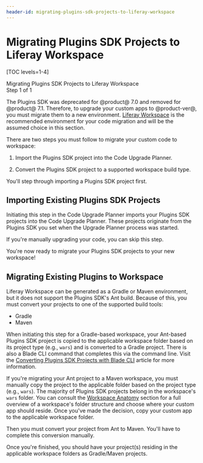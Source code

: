 ```yaml
---
header-id: migrating-plugins-sdk-projects-to-liferay-workspace
---
```


# Migrating Plugins SDK Projects to Liferay Workspace

[TOC levels=1-4]

<div class="learn-path-step">
    <p>Migrating Plugins SDK Projects to Liferay Workspace<br>Step 1 of 1</p>
</div>

The Plugins SDK was deprecated for @product@ 7.0 and removed for @product@ 7.1.
Therefore, to upgrade your custom apps to @product-ver@, you must migrate them
to a new environment. 
[Liferay Workspace](/docs/reference/7-2/-/knowledge_base/r/liferay-workspace) is
the recommended environment for your code migration and will be the assumed
choice in this section.

There are two steps you must follow to migrate your custom code to workspace:

1. Import the Plugins SDK project into the Code Upgrade Planner.

2. Convert the Plugins SDK project to a supported workspace build type.

You'll step through importing a Plugins SDK project first.

## Importing Existing Plugins SDK Projects

Initiating this step in the Code Upgrade Planner imports your Plugins SDK
projects into the Code Upgrade Planner. These projects originate from the
Plugins SDK you set when the Upgrade Planner process was started.

If you're manually upgrading your code, you can skip this step.

You're now ready to migrate your Plugins SDK projects to your new workspace!

## Migrating Existing Plugins to Workspace

Liferay Workspace can be generated as a Gradle or Maven environment, but it does
not support the Plugins SDK's Ant build. Because of this, you must convert your
projects to one of the supported build tools:

- Gradle
- Maven

When initiating this step for a Gradle-based workspace, your Ant-based Plugins
SDK project is copied to the applicable workspace folder based on its project
type (e.g., `wars`) and is converted to a Gradle project. There is also a Blade
CLI command that completes this via the command line. Visit the
[Converting Plugins SDK Projects with Blade CLI](/docs/reference/7-2/-/knowledge_base/r/converting-plugins-sdk-projects-with-blade-cli)
article for more information.

If you're migrating your Ant project to a Maven workspace, you must manually
copy the project to the applicable folder based on the project type (e.g.,
`wars`). The majority of Plugins SDK projects belong in the workspace's `wars`
folder. You can consult the
[Workspace Anatomy](/docs/reference/7-2/-/knowledge_base/r/liferay-workspace#workspace-anatomy)
section for a full overview of a workspace's folder structure and choose where
your custom app should reside. Once you've made the decision, copy your custom
app to the applicable workspace folder.

Then you must convert your project from Ant to Maven. You'll have to
complete this conversion manually.

Once you're finished, you should have your project(s) residing in the applicable
workspace folders as Gradle/Maven projects.
